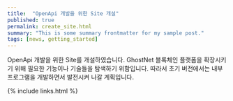 ```yaml
---
title:  "OpenApi 개발을 위한 Site 개설"
published: true
permalink: create_site.html
summary: "This is some summary frontmatter for my sample post."
tags: [news, getting_started]
---
```


OpenApi 개발을 위한 Site를 개설하였습니다. 
GhostNet 블록체인 플랫폼을 확장시키기 위해 필요한 기능이나 기술들을 탐색하기 위함입니다.
따라서 초기 버전에서는 내부 프로그램을 개발하면서 발전시켜 나갈 계획입니다.

{% include links.html %}

